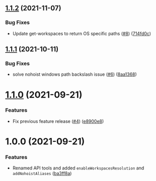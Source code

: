 ## [1.1.2](https://github.com/mmazzarolo/react-native-monorepo-tools/compare/v1.1.1...v1.1.2) (2021-11-07)


### Bug Fixes

* Update get-workspaces to return OS specific paths ([#8](https://github.com/mmazzarolo/react-native-monorepo-tools/issues/8)) ([714fd0c](https://github.com/mmazzarolo/react-native-monorepo-tools/commit/714fd0cd6b7642a9938380212c31d0568855c433))

## [1.1.1](https://github.com/mmazzarolo/react-native-monorepo-tools/compare/v1.1.0...v1.1.1) (2021-10-11)


### Bug Fixes

* solve nohoist windows path backslash issue ([#6](https://github.com/mmazzarolo/react-native-monorepo-tools/issues/6)) ([8aa1368](https://github.com/mmazzarolo/react-native-monorepo-tools/commit/8aa13682cf5b3af67099f25666869e2a00dc00e6))

# [1.1.0](https://github.com/mmazzarolo/react-native-monorepo-tools/compare/v1.0.0...v1.1.0) (2021-09-21)


### Features

* Fix previous feature release ([#4](https://github.com/mmazzarolo/react-native-monorepo-tools/issues/4)) ([e8900e8](https://github.com/mmazzarolo/react-native-monorepo-tools/commit/e8900e8b1d2c25b919909d8d2af7ed446a86f783))

# 1.0.0 (2021-09-21)


### Features

* Renamed API tools and added `enableWorkspacesResolution` and `addNohoistAliases` ([ba3ff8a](https://github.com/mmazzarolo/react-native-monorepo-tools/commit/ba3ff8a7e8a043b7bec4c4a15808de9265829c4e))
